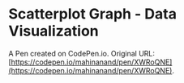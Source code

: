 # Scatterplot Graph  - Data Visualization

A Pen created on CodePen.io. Original URL: [https://codepen.io/mahinanand/pen/XWRoQNE](https://codepen.io/mahinanand/pen/XWRoQNE).


